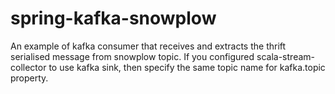 # spring-kafka-snowplow

An example of kafka consumer that receives and extracts the thrift serialised message from snowplow topic.
If you configured scala-stream-collector to use kafka sink, then specify the same topic name for kafka.topic property.